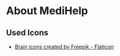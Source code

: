 # About MediHelp

## Used Icons
* <a href="https://www.flaticon.com/free-icons/brain" title="brain icons">Brain icons created by Freepik - Flaticon</a>